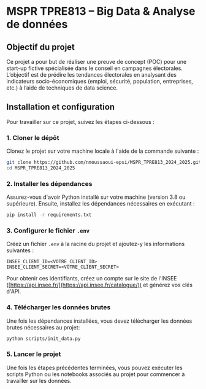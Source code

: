 # MSPR TPRE813 – Big Data & Analyse de données

## Objectif du projet

Ce projet a pour but de réaliser une preuve de concept (POC) pour une start-up fictive spécialisée dans le conseil en campagnes électorales. L’objectif est de prédire les tendances électorales en analysant des indicateurs socio-économiques (emploi, sécurité, population, entreprises, etc.) à l’aide de techniques de data science.

## Installation et configuration

Pour travailler sur ce projet, suivez les étapes ci-dessous :

### 1. Cloner le dépôt

Clonez le projet sur votre machine locale à l'aide de la commande suivante :

```bash
git clone https://github.com/nmoussaoui-epsi/MSPR_TPRE813_2024_2025.git
cd MSPR_TPRE813_2024_2025
```

### 2. Installer les dépendances

Assurez-vous d'avoir Python installé sur votre machine (version 3.8 ou supérieure). Ensuite, installez les dépendances nécessaires en exécutant :

```bash
pip install -r requirements.txt
```

### 3. Configurer le fichier `.env`

Créez un fichier `.env` à la racine du projet et ajoutez-y les informations suivantes :

```
INSEE_CLIENT_ID=<VOTRE_CLIENT_ID>
INSEE_CLIENT_SECRET=<VOTRE_CLIENT_SECRET>
```

Pour obtenir ces identifiants, créez un compte sur le site de l'INSEE ([https://api.insee.fr/](https://api.insee.fr/catalogue/)) et générez vos clés d'API.

### 4. Télécharger les données brutes

Une fois les dépendances installées, vous devez télécharger les données brutes nécessaires au projet:

```bash
python scripts/init_data.py
```

### 5. Lancer le projet

Une fois les étapes précédentes terminées, vous pouvez exécuter les scripts Python ou les notebooks associés au projet pour commencer à travailler sur les données.
